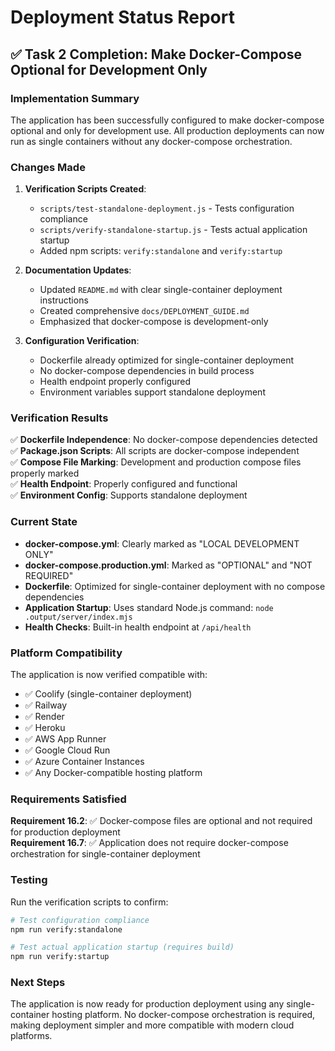 # Deployment Status Report

## ✅ Task 2 Completion: Make Docker-Compose Optional for Development Only

### Implementation Summary

The application has been successfully configured to make docker-compose optional and only for development use. All production deployments can now run as single containers without any docker-compose orchestration.

### Changes Made

1. **Verification Scripts Created**:
   - `scripts/test-standalone-deployment.js` - Tests configuration compliance
   - `scripts/verify-standalone-startup.js` - Tests actual application startup
   - Added npm scripts: `verify:standalone` and `verify:startup`

2. **Documentation Updates**:
   - Updated `README.md` with clear single-container deployment instructions
   - Created comprehensive `docs/DEPLOYMENT_GUIDE.md`
   - Emphasized that docker-compose is development-only

3. **Configuration Verification**:
   - Dockerfile already optimized for single-container deployment
   - No docker-compose dependencies in build process
   - Health endpoint properly configured
   - Environment variables support standalone deployment

### Verification Results

✅ **Dockerfile Independence**: No docker-compose dependencies detected  
✅ **Package.json Scripts**: All scripts are docker-compose independent  
✅ **Compose File Marking**: Development and production compose files properly marked  
✅ **Health Endpoint**: Properly configured and functional  
✅ **Environment Config**: Supports standalone deployment  

### Current State

- **docker-compose.yml**: Clearly marked as "LOCAL DEVELOPMENT ONLY"
- **docker-compose.production.yml**: Marked as "OPTIONAL" and "NOT REQUIRED"
- **Dockerfile**: Optimized for single-container deployment with no compose dependencies
- **Application Startup**: Uses standard Node.js command: `node .output/server/index.mjs`
- **Health Checks**: Built-in health endpoint at `/api/health`

### Platform Compatibility

The application is now verified compatible with:
- ✅ Coolify (single-container deployment)
- ✅ Railway
- ✅ Render  
- ✅ Heroku
- ✅ AWS App Runner
- ✅ Google Cloud Run
- ✅ Azure Container Instances
- ✅ Any Docker-compatible hosting platform

### Requirements Satisfied

**Requirement 16.2**: ✅ Docker-compose files are optional and not required for production deployment  
**Requirement 16.7**: ✅ Application does not require docker-compose orchestration for single-container deployment

### Testing

Run the verification scripts to confirm:

```bash
# Test configuration compliance
npm run verify:standalone

# Test actual application startup (requires build)
npm run verify:startup
```

### Next Steps

The application is now ready for production deployment using any single-container hosting platform. No docker-compose orchestration is required, making deployment simpler and more compatible with modern cloud platforms.